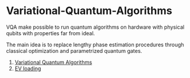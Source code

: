 # Variational-Quantum-Algorithms
VQA make possible to run quantum algorithms on hardware with physical qubits with properties far from ideal. 

The main idea is to replace lengthy phase estimation procedures through classical optimization and parametrized quantum gates.

1. [Variational Quantum Algorithms](https://arxiv.org/pdf/2012.09265.pdf)
2. [EV loading](https://arxiv.org/abs/2012.14859)
